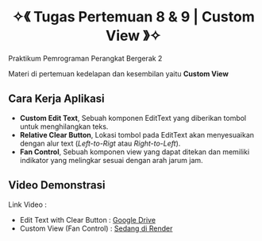 <h1 align="center">✧《 Tugas Pertemuan 8 & 9 | Custom View 》✧</h1>
Praktikum Pemrograman Perangkat Bergerak 2

Materi di pertemuan kedelapan dan kesembilan yaitu <strong>Custom View</strong>

## Cara Kerja Aplikasi
- **Custom Edit Text**, Sebuah komponen EditText yang diberikan tombol untuk menghilangkan teks.
- **Relative Clear Button**, Lokasi tombol pada EditText akan menyesuaikan  dengan alur text (*Left-to-Rigt* atau *Right-to-Left*).
- **Fan Control**, Sebuah komponen view yang dapat ditekan dan memiliki indikator yang melingkar sesuai dengan arah jarum jam.

## Video Demonstrasi

Link Video : 
- Edit Text with Clear Button : [Google Drive](https://drive.google.com/file/d/1QZEzzFxdzSqzeO4qJ12nY94fc-u0IRwY/view?usp=sharing)
- Custom View (Fan Control) : [Sedang di Render](https://github.com/MNRosyad/PrakPAPB8)

